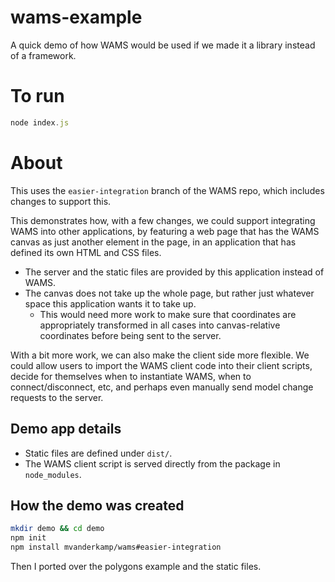 # wams-example
A quick demo of how WAMS would be used if we made it a library instead of a framework.

# To run
```javascript
node index.js
```

# About
This uses the `easier-integration` branch of the WAMS repo, which includes changes to support this.

This demonstrates how, with a few changes, we could support integrating WAMS into other applications, by featuring a web page that has the WAMS canvas as just another element in the page, in an application that has defined its own HTML and CSS files.
- The server and the static files are provided by this application instead of WAMS.
- The canvas does not take up the whole page, but rather just whatever space this application wants it to take up.
    - This would need more work to make sure that coordinates are appropriately transformed in all cases into canvas-relative coordinates before being sent to the server.

With a bit more work, we can also make the client side more flexible. We could allow users to import the WAMS client code into their client scripts, decide for themselves when to instantiate WAMS, when to connect/disconnect, etc, and perhaps even manually send model change requests to the server.

## Demo app details
- Static files are defined under `dist/`.
- The WAMS client script is served directly from the package in `node_modules`.

## How the demo was created
```bash
mkdir demo && cd demo
npm init
npm install mvanderkamp/wams#easier-integration
```
Then I ported over the polygons example and the static files.
